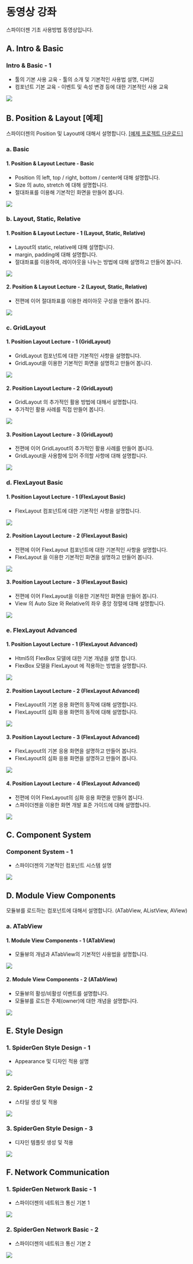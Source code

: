 # 동영상 강좌

스파이더젠 기초 사용방법 동영상입니다.

## A. Intro & Basic

### Intro & Basic - 1
* 툴의 기본 사용 교육 - 툴의 소개 및 기본적인 사용법 설명, 디버깅<br>
* 컴포넌트 기본 교육 - 이벤트 및 속성 변경 등에 대한 기본적인 사용 교육<br>

<!--<iframe width="100%" height="360" src="https://www.youtube.com/embed/FoF6Mr8fTTI" frameborder="0" allow="accelerometer; autoplay; encrypted-media; gyroscope; picture-in-picture" allowfullscreen></iframe>-->

<a href="https://www.youtube.com/watch?v=FoF6Mr8fTTI" target="_blank">
<img src ="https://img.youtube.com/vi/FoF6Mr8fTTI/maxresdefault.jpg"></a>

## B. Position & Layout [예제]
스파이더젠의 Position 및 Layout에 대해서 설명합니다. <a href="http://manual.spidergen.org/example/PositionSample.zip" download target="_blank">[예제 프로젝트 다운로드]</a>

### a. Basic

#### 1. Position & Layout Lecture - Basic
* Position 의 left, top / right, bottom / center에 대해 설명합니다.<br>
* Size 의 auto, stretch 에 대해 설명합니다.<br>
* 절대좌표를 이용해 기본적인 화면을 만들어 봅니다.<br>

<!--<iframe width="100%" height="360" src="https://www.youtube.com/embed/5imOh3KAvW0" frameborder="0" allow="accelerometer; autoplay; encrypted-media; gyroscope; picture-in-picture" allowfullscreen></iframe>-->

<a href="https://www.youtube.com/watch?v=5imOh3KAvW0" target="_blank">
<img src ="https://img.youtube.com/vi/5imOh3KAvW0/sddefault.jpg"></a>


### b. Layout, Static, Relative

#### 1. Position & Layout Lecture - 1 (Layout, Static, Relative)
* Layout의 static, relative에 대해 설명합니다.<br>
* margin, padding에 대해 설명합니다.<br>
* 절대좌표를 이용하여, 레이아웃을 나누는 방법에 대해 설명하고 만들어 봅니다.<br>

<!--<iframe width="100%" height="360" src="https://www.youtube.com/embed/OBgK6fw8qtY" frameborder="0" allow="accelerometer; autoplay; encrypted-media; gyroscope; picture-in-picture" allowfullscreen></iframe>-->

<a href="https://www.youtube.com/watch?v=OBgK6fw8qtY" target="_blank">
<img src ="https://img.youtube.com/vi/OBgK6fw8qtY/sddefault.jpg"></a>


#### 2. Position & Layout Lecture - 2 (Layout, Static, Relative)
* 전편에 이어 절대좌표를 이용한 레이아웃 구성을 만들어 봅니다.

<!--<iframe width="100%" height="360" src="https://www.youtube.com/embed/ZmCWQovYUfo" frameborder="0" allow="accelerometer; autoplay; encrypted-media; gyroscope; picture-in-picture" allowfullscreen></iframe>-->

<a href="https://www.youtube.com/watch?v=ZmCWQovYUfo" target="_blank">
<img src ="https://img.youtube.com/vi/ZmCWQovYUfo/sddefault.jpg"></a>


### c. GridLayout

#### 1. Position Layout Lecture - 1 (GridLayout)
- GridLayout 컴포넌트에 대한 기본적인 사항을 설명합니다.
- GridLayout을 이용한 기본적인 화면을 설명하고 만들어 봅니다.

<!--<iframe width="100%" height="360" src="https://www.youtube.com/embed/uXkqIYBhQ5g" frameborder="0" allow="accelerometer; autoplay; encrypted-media; gyroscope; picture-in-picture" allowfullscreen></iframe>-->

<a href="https://www.youtube.com/watch?v=uXkqIYBhQ5g" target="_blank">
<img src ="https://img.youtube.com/vi/uXkqIYBhQ5g/sddefault.jpg"></a>


#### 2. Position Layout Lecture - 2 (GridLayout)
- GridLayout 의 추가적인 활용 방법에 대해서 설명합니다.
- 추가적인 활용 사례를 직접 만들어 봅니다.

<!--<iframe width="100%" height="360" src="https://www.youtube.com/embed/GKuJ8YsKGwo" frameborder="0" allow="accelerometer; autoplay; encrypted-media; gyroscope; picture-in-picture" allowfullscreen></iframe>-->

<a href="https://www.youtube.com/watch?v=GKuJ8YsKGwo" target="_blank">
<img src ="https://img.youtube.com/vi/GKuJ8YsKGwo/sddefault.jpg"></a>


#### 3. Position Layout Lecture - 3 (GridLayout)
- 전편에 이어 GridLayout의 추가적인 활용 사례를 만들어 봅니다.
- GridLayout을 사용함에 있어 주의할 사항에 대해 설명합니다.

<!--<iframe width="100%" height="360" src="https://www.youtube.com/embed/Q_szEif2Dag" frameborder="0" allow="accelerometer; autoplay; encrypted-media; gyroscope; picture-in-picture" allowfullscreen></iframe>-->

<a href="https://www.youtube.com/watch?v=Q_szEif2Dag" target="_blank">
<img src ="https://img.youtube.com/vi/Q_szEif2Dag/sddefault.jpg"></a>

### d. FlexLayout Basic

#### 1. Position Layout Lecture - 1 (FlexLayout Basic)
- FlexLayout 컴포넌트에 대한 기본적인 사항을 설명합니다.

<!--<iframe width="100%" height="360" src="https://www.youtube.com/embed/c6HERBsqGi0" frameborder="0" allow="accelerometer; autoplay; encrypted-media; gyroscope; picture-in-picture" allowfullscreen></iframe>-->

<a href="https://www.youtube.com/watch?v=c6HERBsqGi0" target="_blank">
<img src ="https://img.youtube.com/vi/c6HERBsqGi0/sddefault.jpg"></a>


#### 2. Position Layout Lecture - 2 (FlexLayout Basic)
- 전편에 이어 FlexLayout 컴포넌트에 대한 기본적인 사항을 설명합니다.
- FlexLayout 을 이용한 기본적인 화면을 설명하고 만들어 봅니다.

<!--<iframe width="100%" height="360" src="https://www.youtube.com/embed/FgzZZQPO2dA" frameborder="0" allow="accelerometer; autoplay; encrypted-media; gyroscope; picture-in-picture" allowfullscreen></iframe>-->

<a href="https://www.youtube.com/watch?v=FgzZZQPO2dA" target="_blank">
<img src ="https://img.youtube.com/vi/FgzZZQPO2dA/sddefault.jpg"></a>


#### 3. Position Layout Lecture - 3 (FlexLayout Basic)
- 전편에 이어 FlexLayout을 이용한 기본적인 화면을 만들어 봅니다.
- View 의 Auto Size 와 Relative의 좌우 중앙 정렬에 대해 설명합니다.

<!--<iframe width="100%" height="360" src="https://www.youtube.com/embed/UsCb3Qs7sFg" frameborder="0" allow="accelerometer; autoplay; encrypted-media; gyroscope; picture-in-picture" allowfullscreen></iframe>-->

<a href="https://www.youtube.com/watch?v=UsCb3Qs7sFg" target="_blank">
<img src ="https://img.youtube.com/vi/UsCb3Qs7sFg/sddefault.jpg"></a>


### e. FlexLayout Advanced

#### 1. Position Layout Lecture - 1 (FlexLayout Advanced)
- Html5의 FlexBox 모델에 대한 기본 개념을 설명 합니다.
- FlexBox 모델을 FlexLayout 에 적용하는 방법을 설명합니다.

<!--<iframe width="100%" height="360" src="https://www.youtube.com/embed/Vgbe_XIlLJ4" frameborder="0" allow="accelerometer; autoplay; encrypted-media; gyroscope; picture-in-picture" allowfullscreen></iframe>-->

<a href="https://www.youtube.com/watch?v=Vgbe_XIlLJ4" target="_blank">
<img src ="https://img.youtube.com/vi/Vgbe_XIlLJ4/sddefault.jpg"></a>


#### 2. Position Layout Lecture - 2 (FlexLayout Advanced)
- FlexLayout의 기본 응용 화면의 동작에 대해 설명합니다.
- FlexLayout의 심화 응용 화면의 동작에 대해 설명합니다.

<!--<iframe width="100%" height="360" src="https://www.youtube.com/embed/5Fu8J-KSnV8" frameborder="0" allow="accelerometer; autoplay; encrypted-media; gyroscope; picture-in-picture" allowfullscreen></iframe>-->

<a href="https://www.youtube.com/watch?v=5Fu8J-KSnV8" target="_blank">
<img src ="https://img.youtube.com/vi/5Fu8J-KSnV8/sddefault.jpg"></a>


#### 3. Position Layout Lecture - 3 (FlexLayout Advanced)
- FlexLayout의 기본 응용 화면을 설명하고 만들어 봅니다.
- FlexLayout의 심화 응용 화면을 설명하고 만들어 봅니다.

<!--<iframe width="100%" height="360" src="https://www.youtube.com/embed/Hy5CBbcMCK4" frameborder="0" allow="accelerometer; autoplay; encrypted-media; gyroscope; picture-in-picture" allowfullscreen></iframe>-->

<a href="https://www.youtube.com/watch?v=Hy5CBbcMCK4" target="_blank">
<img src ="https://img.youtube.com/vi/Hy5CBbcMCK4/sddefault.jpg"></a>


#### 4. Position Layout Lecture - 4 (FlexLayout Advanced)
- 전편에 이어 FlexLayout의 심화 응용 화면을 만들어 봅니다.
- 스파이더젠을 이용한 화면 개발 표준 가이드에 대해 설명합니다.
  
<!--<iframe width="100%" height="360" src="https://www.youtube.com/embed/VfSdTjV3a18" frameborder="0" allow="accelerometer; autoplay; encrypted-media; gyroscope; picture-in-picture" allowfullscreen></iframe>-->

<a href="https://www.youtube.com/watch?v=VfSdTjV3a18" target="_blank">
<img src ="https://img.youtube.com/vi/VfSdTjV3a18/sddefault.jpg"></a>

## C. Component System

### Component System - 1
- 스파이더젠의 기본적인 컴포넌트 시스템 설명<br>

<!--<iframe width="100%" height="360" src="https://www.youtube.com/embed/jlfmdLWqDcI" frameborder="0" allow="accelerometer; autoplay; encrypted-media; gyroscope; picture-in-picture" allowfullscreen></iframe>-->

<a href="https://www.youtube.com/watch?v=jlfmdLWqDcI" target="_blank">
<img src ="https://img.youtube.com/vi/jlfmdLWqDcI/sddefault.jpg"></a>


## D. Module View Components
모듈뷰를 로드하는 컴포넌트에 대해서 설명합니다. (ATabView, AListView, AView)

### a. ATabView

#### 1. Module View Components - 1 (ATabView)
- 모듈뷰의 개념과 ATabView의 기본적인 사용법을 설명합니다.

<!--<iframe width="100%" height="360" src="https://www.youtube.com/embed/FoGPiX3IR7I" frameborder="0" allow="accelerometer; autoplay; encrypted-media; gyroscope; picture-in-picture" allowfullscreen></iframe>-->

<a href="https://www.youtube.com/watch?v=FoGPiX3IR7I" target="_blank">
<img src ="https://img.youtube.com/vi/FoGPiX3IR7I/sddefault.jpg"></a>


#### 2. Module View Components - 2 (ATabView)
- 모듈뷰의 활성/비활성 이벤트를 설명합니다.
- 모듈뷰를 로드한 주체(owner)에 대한 개념을 설명합니다. 

<!--<iframe width="100%" height="360" src="https://www.youtube.com/embed/tHaG0d4faao" frameborder="0" allow="accelerometer; autoplay; encrypted-media; gyroscope; picture-in-picture" allowfullscreen></iframe>-->

<a href="https://www.youtube.com/watch?v=tHaG0d4faao" target="_blank">
<img src ="https://img.youtube.com/vi/tHaG0d4faao/sddefault.jpg"></a>


## E. Style Design

### 1. SpiderGen Style Design - 1
- Appearance 및 디자인 적용 설명
<a href="https://www.youtube.com/watch?v=UmUE_O31B58" target="_blank">
<img src ="https://img.youtube.com/vi/UmUE_O31B58/sddefault.jpg"></a>


### 2. SpiderGen Style Design - 2
- 스타일 생성 및 적용
><a href="https://www.youtube.com/watch?v=jfniYYqAdSc" target="_blank">
<img src ="https://img.youtube.com/vi/jfniYYqAdSc/sddefault.jpg"></a>
>

### 3. SpiderGen Style Design - 3
- 디자인 템플릿 생성 및 적용
<a href="https://www.youtube.com/watch?v=hXB4wOw2lWE" target="_blank">
<img src ="https://img.youtube.com/vi/hXB4wOw2lWE/sddefault.jpg"></a>



## F. Network Communication

### 1. SpiderGen Network Basic - 1
- 스파이더젠의 네트워크 통신 기본 1
<a href="https://www.youtube.com/watch?v=pN6Mwxrcrg8" target="_blank">
<img src ="https://img.youtube.com/vi/pN6Mwxrcrg8/sddefault.jpg"></a>



### 2. SpiderGen Network Basic - 2
- 스파이더젠의 네트워크 통신 기본 2
<a href="https://www.youtube.com/watch?v=W9WNSKHg3Kg" target="_blank">
<img src ="https://img.youtube.com/vi/W9WNSKHg3Kg/sddefault.jpg"></a>

